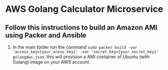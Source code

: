 # AWS Golang Calculator Microservice 

## Follow this instructions to build an Amazon AMI using Packer and Ansible

1. In the main folder run the command ```sudo packer build -var 'access_key={your_acess_key}' -var 'secret_key={your_secret_key}' golangAws.json```, this will provision a AMI container of Ubuntu (with Golang) image on your AWS account.
